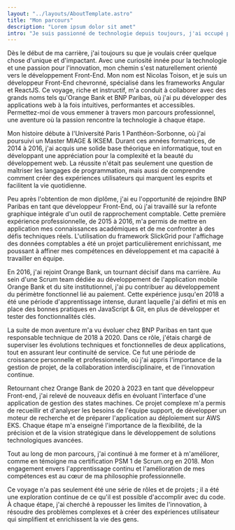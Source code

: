 ```yaml
---
layout: "../layouts/AboutTemplate.astro"
title: "Mon parcours"
description: "Lorem ipsum dolor sit amet"
intro: "Je suis passionné de technologie depuis toujours, j'ai occupé plusieurs postes dans l'univers du développent logiciel depuis 7 ans et suis Freelance depuis 3 ans."
---
```


Dès le début de ma carrière, j'ai toujours su que je voulais créer quelque chose d'unique et d'impactant. Avec une curiosité innée pour la technologie et une passion pour l'innovation, mon chemin s'est naturellement orienté vers le développement Front-End. Mon nom est Nicolas Toison, et je suis un développeur Front-End chevronné, spécialisé dans les frameworks Angular et ReactJS. Ce voyage, riche et instructif, m'a conduit à collaborer avec des grands noms tels qu'Orange Bank et BNP Paribas, où j'ai pu développer des applications web à la fois intuitives, performantes et accessibles. Permettez-moi de vous emmener à travers mon parcours professionnel, une aventure où la passion rencontre la technologie à chaque étape.

Mon histoire débute à l'Université Paris 1 Panthéon-Sorbonne, où j'ai poursuivi un Master MIAGE & IKSEM. Durant ces années formatrices, de 2014 à 2016, j'ai acquis une solide base théorique en informatique, tout en développant une appréciation pour la complexité et la beauté du développement web. La réussite n'était pas seulement une question de maîtriser les langages de programmation, mais aussi de comprendre comment créer des expériences utilisateurs qui marquent les esprits et facilitent la vie quotidienne.

Peu après l'obtention de mon diplôme, j'ai eu l'opportunité de rejoindre BNP Paribas en tant que développeur Front-End, où j'ai travaillé sur la refonte graphique intégrale d'un outil de rapprochement comptable. Cette première expérience professionnelle, de 2015 à 2016, m'a permis de mettre en application mes connaissances académiques et de me confronter à des défis techniques réels. L'utilisation du framework SlickGrid pour l'affichage des données comptables a été un projet particulièrement enrichissant, me poussant à affiner mes compétences en développement et ma capacité à travailler en équipe.

En 2016, j'ai rejoint Orange Bank, un tournant décisif dans ma carrière. Au sein d'une Scrum team dédiée au développement de l'application mobile Orange Bank et du site institutionnel, j'ai pu contribuer au développement du périmètre fonctionnel lié au paiement. Cette expérience jusqu'en 2018 a été une période d'apprentissage intense, durant laquelle j'ai défini et mis en place des bonnes pratiques en JavaScript & Git, en plus de développer et tester des fonctionnalités clés.

La suite de mon aventure m'a vu évoluer chez BNP Paribas en tant que responsable technique de 2018 à 2020. Dans ce rôle, j'étais chargé de superviser les évolutions techniques et fonctionnelles de deux applications, tout en assurant leur continuité de service. Ce fut une période de croissance personnelle et professionnelle, où j'ai appris l'importance de la gestion de projet, de la collaboration interdisciplinaire, et de l'innovation continue.

Retournant chez Orange Bank de 2020 à 2023 en tant que développeur Front-end, j'ai relevé de nouveaux défis en évoluant l'interface d'une application de gestion des states machines. Ce projet complexe m'a permis de recueillir et d'analyser les besoins de l'équipe support, de développer un moteur de recherche et de préparer l'application au déploiement sur AWS EKS. Chaque étape m'a enseigné l'importance de la flexibilité, de la précision et de la vision stratégique dans le développement de solutions technologiques avancées.

Tout au long de mon parcours, j'ai continué à me former et à m'améliorer, comme en témoigne ma certification PSM 1 de Scrum.org en 2018. Mon engagement envers l'apprentissage continu et l'amélioration de mes compétences est au cœur de ma philosophie professionnelle.

Ce voyage n'a pas seulement été une série de rôles et de projets ; il a été une exploration continue de ce qu'il est possible d'accomplir avec du code. À chaque étape, j'ai cherché à repousser les limites de l'innovation, à résoudre des problèmes complexes et à créer des expériences utilisateur qui simplifient et enrichissent la vie des gens.
